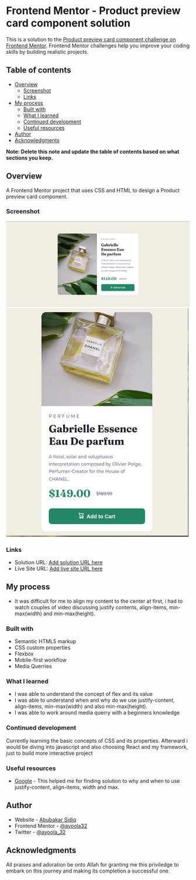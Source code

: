 # Frontend Mentor - Product preview card component solution

This is a solution to the [Product preview card component challenge on Frontend Mentor](https://www.frontendmentor.io/challenges/product-preview-card-component-GO7UmttRfa). Frontend Mentor challenges help you improve your coding skills by building realistic projects. 

## Table of contents

- [Overview](#overview)
  - [Screenshot](#screenshot)
  - [Links](#links)
- [My process](#my-process)
  - [Built with](#built-with)
  - [What I learned](#what-i-learned)
  - [Continued development](#continued-development)
  - [Useful resources](#useful-resources)
- [Author](#author)
- [Acknowledgments](#acknowledgments)

**Note: Delete this note and update the table of contents based on what sections you keep.**

## Overview
A Frontend Mentor project that uses CSS and HTML to design a Product preview card component.

### Screenshot

![Product-preview-web-view](./images/screenshot-web.png)
![Product-preview-mobile-view](./images/screenshot-mobile.png)



### Links

- Solution URL: [Add solution URL here](https://your-solution-url.com)
- Live Site URL: [Add live site URL here](https://your-live-site-url.com)

## My process 
- It was difficult for me to align my content to the center at first, i had to watch couples of video discussing justify contents, align-items, min-max(width) and min-max(height).

### Built with

- Semantic HTML5 markup
- CSS custom properties
- Flexbox
- Mobile-first workflow
- Media Querries


### What I learned

- I was able to understand the concept of flex and its value
- I was able to understand when and why do we use justify-content, align-items, min-max(width) and also min-max(height).
- I was able to work around media querry with a beginners knowledge


### Continued development

Currently learning the basic concepts of CSS and its properties. Afterward i would be diving into javascript and also choosing React and my framework, just to build more interactive project


### Useful resources

- [Google](https://www.google.com) - This helped me for finding solution to why and when to use justify-content, align-items, width and max.

## Author

- Website - [Abubakar Sidiq](https://www.your-site.com)
- Frontend Mentor - [@ayoola32](https://www.frontendmentor.io/profile/ayoola32)
- Twitter - [@ayoola_32](https://www.twitter.com/ayoola_32)


## Acknowledgments

All praises and adoration be onto Allah for granting me this priviledge to embark on this journey and making its completion a successful one.
